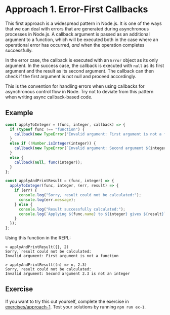 # Approach 1. Error-First Callbacks

This first approach is a widespread pattern in Node.js. It is one of the ways that we can deal with errors that are generated during asynchronous processes in Node.js. A callback argument is passed as an additional argument to a function, which will be executed both in the case where an operational error has occurred, _and_ when the operation completes successfully.

In the error case, the callback is executed with an `Error` object as its only argument. In the success case, the callback is executed with `null` as its first argument and the result as its second argument. The callback can then check if the first argument is not null and proceed accordingly.

This is the convention for handling errors when using callbacks for asynchronous control flow in Node. Try not to deviate from this pattern when writing async callback-based code.

## Example

```js
const applyToInteger = (func, integer, callback) => {
  if (typeof func !== "function") {
    callback(new TypeError("Invalid argument: First argument is not a function"));
  }
  else if (!Number.isInteger(integer)) {
    callback(new TypeError(`Invalid argument: Second argument ${integer} is not an integer`));
  }
  else {
    callback(null, func(integer));
  }
};

const applyAndPrintResult = (func, integer) => {
  applyToInteger(func, integer, (err, result) => {
    if (err) {
      console.log("Sorry, result could not be calculated:");
      console.log(err.message);
    } else {
      console.log("Result successfully calculated:");
      console.log(`Applying ${func.name} to ${integer} gives ${result}`);
    }
  });
};
```

Using this function in the REPL:

```
> applyAndPrintResult({}, 2)
Sorry, result could not be calculated:
Invalid argument: First argument is not a function

> applyAndPrintResult((n) => n, 2.3)
Sorry, result could not be calculated:
Invalid argument: Second argument 2.3 is not an integer
```

## Exercise

If you want to try this out yourself, complete the exercise in [exercises/approach-1](../exercises/approach-1). Test your solutions by running `npm run ex-1`.
